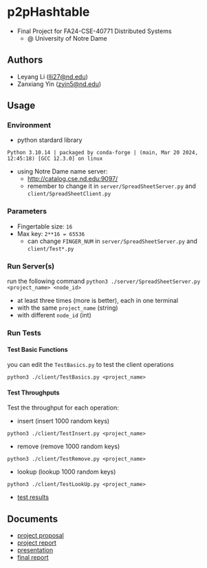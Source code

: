 # p2pHashtable
- Final Project for FA24-CSE-40771 Distributed Systems
  - @ University of Notre Dame
 
## Authors
- Leyang Li (lli27@nd.edu)
- Zanxiang Yin (zyin5@nd.edu)

## Usage
### Environment
- python stardard library
```
Python 3.10.14 | packaged by conda-forge | (main, Mar 20 2024, 12:45:18) [GCC 12.3.0] on linux
```
- using Notre Dame name server:
  - http://catalog.cse.nd.edu:9097/
  - remember to change it in `server/SpreadSheetServer.py` and `client/SpreadSheetClient.py`
 
### Parameters
- Fingertable size: `16`
- Max key: `2**16 = 65536`
  - can change `FINGER_NUM` in `server/SpreadSheetServer.py` and `client/Test*.py`

### Run Server(s)
run the following command `python3 ./server/SpreadSheetServer.py <project_name> <node_id>`
- at least three times (more is better), each in one terminal
- with the same `project_name` (string)
- with different `node_id` (int)


### Run Tests
#### Test Basic Functions
you can edit the `TestBasics.py` to test the client operations
```
python3 ./client/TestBasics.py <project_name>
```
#### Test Throughputs
Test the throughput for each operation:
- insert (insert 1000 random keys)
```
python3 ./client/TestInsert.py <project_name>
```
- remove (remove 1000 random keys)
```
python3 ./client/TestRemove.py <project_name>
```
- lookup (lookup 1000 random keys)
```
python3 ./client/TestLookUp.py <project_name>
```
- [test results](https://colab.research.google.com/drive/1Kl1z5VYx7zStE08ROs4KYZK5JeeazpN_?usp=sharing)

## Documents
- [project proposal](https://docs.google.com/document/d/1WbyIjw985jdG8tDCrGutfF6qgVYsxmeQ8zx6wO8MM0A/edit?tab=t.0)
- [project report](https://docs.google.com/document/d/1BwiXdTeq11H4dstQn3BZIUQmUbn_gdoFPMAWAzMkHok/edit?tab=t.0)
- [presentation](https://docs.google.com/presentation/d/1gtjw9OqKUPV1NYyNfGNaOPeqVxXBwR-J/edit#slide=id.g31b1776cccc_0_69)
- [final report](https://docs.google.com/document/d/1GW5MUFwgestbj05B2qW5W1NxJ_zdWABMkM4yA-rOzL0/edit?tab=t.0#heading=h.sia5i7iltmnd)
